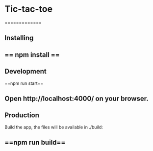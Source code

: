 # Tic-tac-toe
=============
## Installing
== npm install ==
-----------------------
## Development
==npm run start==

Open http://localhost:4000/ on your browser.
-----------------------------
## Production
Build the app, the files will be available in ./build:

==npm run build==
----------------------------

